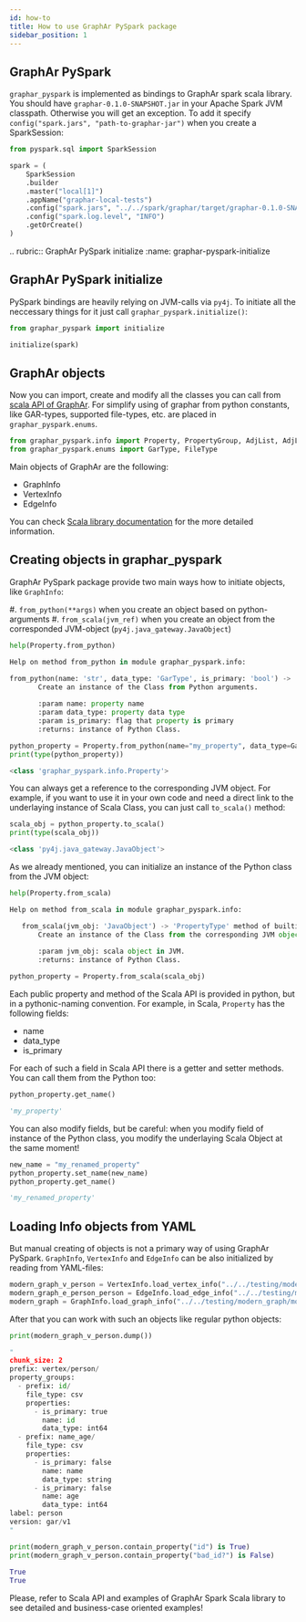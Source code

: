 ```yaml
---
id: how-to
title: How to use GraphAr PySpark package
sidebar_position: 1
---
```



## GraphAr PySpark

``graphar_pyspark`` is implemented as bindings to GraphAr spark scala
library. You should have ``graphar-0.1.0-SNAPSHOT.jar`` in your
Apache Spark JVM classpath. Otherwise you will get an exception. To
add it specify ``config("spark.jars", "path-to-graphar-jar")`` when
you create a SparkSession:

```python
from pyspark.sql import SparkSession

spark = (
    SparkSession
    .builder
    .master("local[1]")
    .appName("graphar-local-tests")
    .config("spark.jars", "../../spark/graphar/target/graphar-0.1.0-SNAPSHOT.jar")
    .config("spark.log.level", "INFO")
    .getOrCreate()
)
```


   .. rubric:: GraphAr PySpark initialize
      :name: graphar-pyspark-initialize

## GraphAr PySpark initialize

PySpark bindings are heavily relying on JVM-calls via ``py4j``. To
initiate all the neccessary things for it just call
``graphar_pyspark.initialize()``:

```python
from graphar_pyspark import initialize

initialize(spark)
```

## GraphAr objects

Now you can import, create and modify all the classes you can
call from [scala API of GraphAr](https://graphar.apache.org/docs/spark/).
For simplify using of graphar from python constants, like GAR-types,
supported file-types, etc. are placed in ``graphar_pyspark.enums``.

```python
from graphar_pyspark.info import Property, PropertyGroup, AdjList, AdjListType, VertexInfo, EdgeInfo, GraphInfo
from graphar_pyspark.enums import GarType, FileType
```

Main objects of GraphAr are the following:

-  GraphInfo
-  VertexInfo
-  EdgeInfo

You can check [Scala library documentation](../spark/spark.md)
for the more detailed information.


##  Creating objects in graphar_pyspark

GraphAr PySpark package provide two main ways how to initiate
objects, like ``GraphInfo``:

#. ``from_python(**args)`` when you create an object based on
   python-arguments
#. ``from_scala(jvm_ref)`` when you create an object from the
   corresponded JVM-object (``py4j.java_gateway.JavaObject``)


```python
help(Property.from_python)

Help on method from_python in module graphar_pyspark.info:

from_python(name: 'str', data_type: 'GarType', is_primary: 'bool') -> 'PropertyType' method of builtins.type instance
       Create an instance of the Class from Python arguments.
       
       :param name: property name
       :param data_type: property data type
       :param is_primary: flag that property is primary
       :returns: instance of Python Class.
```

```python
python_property = Property.from_python(name="my_property", data_type=GarType.INT64, is_primary=False)
print(type(python_property))

<class 'graphar_pyspark.info.Property'>
```

You can always get a reference to the corresponding JVM object. For
example, if you want to use it in your own code and need a direct link
to the underlaying instance of Scala Class, you can just call
``to_scala()`` method:

```python
scala_obj = python_property.to_scala()
print(type(scala_obj))

<class 'py4j.java_gateway.JavaObject'>
```

As we already mentioned, you can initialize an instance of the Python
class from the JVM object:

```python
help(Property.from_scala)

Help on method from_scala in module graphar_pyspark.info:

   from_scala(jvm_obj: 'JavaObject') -> 'PropertyType' method of builtins.type instance
       Create an instance of the Class from the corresponding JVM object.
       
       :param jvm_obj: scala object in JVM.
       :returns: instance of Python Class.
```

```python
python_property = Property.from_scala(scala_obj)
```

Each public property and method of the Scala API is provided in
python, but in a pythonic-naming convention. For example, in Scala,
``Property`` has the following fields:

-  name
-  data_type
-  is_primary

For each of such a field in Scala API there is a getter and setter
methods. You can call them from the Python too:

```python
python_property.get_name()

'my_property'
```

You can also modify fields, but be careful: when you modify field of
instance of the Python class, you modify the underlaying Scala Object
at the same moment!

```python
new_name = "my_renamed_property"
python_property.set_name(new_name)
python_property.get_name()

'my_renamed_property'
```

## Loading Info objects from YAML

But manual creating of objects is not a primary way of using GraphAr
PySpark. ``GraphInfo``, ``VertexInfo`` and ``EdgeInfo`` can be also
initialized by reading from YAML-files:

```python
modern_graph_v_person = VertexInfo.load_vertex_info("../../testing/modern_graph/person.vertex.yml")
modern_graph_e_person_person = EdgeInfo.load_edge_info("../../testing/modern_graph/person_knows_person.edge.yml")
modern_graph = GraphInfo.load_graph_info("../../testing/modern_graph/modern_graph.graph.yml")
```

After that you can work with such an objects like regular python
objects:


```python
print(modern_graph_v_person.dump())

"
chunk_size: 2
prefix: vertex/person/
property_groups:
  - prefix: id/
    file_type: csv
    properties:
      - is_primary: true
        name: id
        data_type: int64
  - prefix: name_age/
    file_type: csv
    properties:
      - is_primary: false
        name: name
        data_type: string
      - is_primary: false
        name: age
        data_type: int64
label: person
version: gar/v1
"      
```
            
```python
print(modern_graph_v_person.contain_property("id") is True)
print(modern_graph_v_person.contain_property("bad_id?") is False)
            
True
True
```
            
Please, refer to Scala API and examples of GraphAr Spark Scala
library to see detailed and business-case oriented examples!
